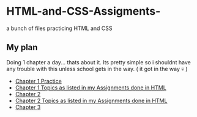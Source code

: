# HTML-and-CSS-Assigments-
a bunch of files practicing HTML and CSS 

## My plan
Doing 1 chapter a day... thats about it. Its pretty simple so i shouldnt have any trouble with this unless school gets in the way. ( it got in the way :skull: )

- [Chapter 1 Practice](https://github.com/SkullEmojee/HTML-and-CSS-Assigments-/blob/main/Assignment%20submission.html)
- [Chapter 1 Topics as listed in my Assignments done in HTML](https://github.com/SkullEmojee/HTML-and-CSS-Assigments-/blob/main/Chapter%201%20topics.html)
- [Chapter 2](https://github.com/SkullEmojee/HTML-and-CSS-Assigments-/blob/main/Assignment%202.html)
- [Chapter 2 Topics as listed in my Assignments done in HTML](https://github.com/SkullEmojee/HTML-and-CSS-Assigments-/blob/main/Chapter%202%20topics.html)
- [Chapter 3](https://github.com/SkullEmojee/HTML-and-CSS-Assigments-/blob/main/Chapter%203.html)
